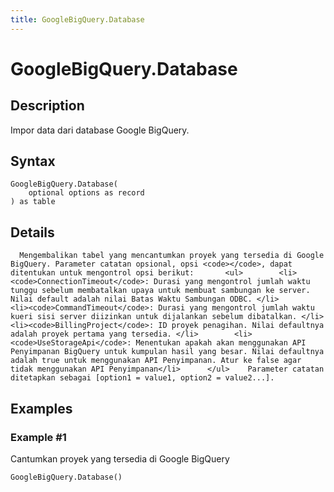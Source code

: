 ```yaml
---
title: GoogleBigQuery.Database
---
```


# GoogleBigQuery.Database


## Description

Impor data dari database Google BigQuery.


## Syntax

```powerquery
GoogleBigQuery.Database(
    optional options as record
) as table
```


## Details

      Mengembalikan tabel yang mencantumkan proyek yang tersedia di Google BigQuery. Parameter catatan opsional, opsi <code></code>, dapat ditentukan untuk mengontrol opsi berikut:       <ul>        <li><code>ConnectionTimeout</code>: Durasi yang mengontrol jumlah waktu tunggu sebelum membatalkan upaya untuk membuat sambungan ke server. Nilai default adalah nilai Batas Waktu Sambungan ODBC. </li>        <li><code>CommandTimeout</code>: Durasi yang mengontrol jumlah waktu kueri sisi server diizinkan untuk dijalankan sebelum dibatalkan. </li>        <li><code>BillingProject</code>: ID proyek penagihan. Nilai defaultnya adalah proyek pertama yang tersedia. </li>        <li><code>UseStorageApi</code>: Menentukan apakah akan menggunakan API Penyimpanan BigQuery untuk kumpulan hasil yang besar. Nilai defaultnya adalah true untuk menggunakan API Penyimpanan. Atur ke false agar tidak menggunakan API Penyimpanan</li>      </ul>    Parameter catatan ditetapkan sebagai [option1 = value1, option2 = value2...].    


## Examples

### Example #1 
Cantumkan proyek yang tersedia di Google BigQuery
```powerquery
GoogleBigQuery.Database()
```



